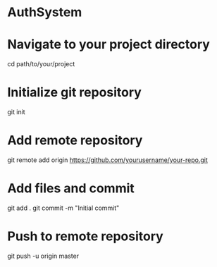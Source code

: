 # AuthSystem

# Navigate to your project directory
cd path/to/your/project

# Initialize git repository
git init

# Add remote repository
git remote add origin https://github.com/yourusername/your-repo.git

# Add files and commit
git add .
git commit -m "Initial commit"

# Push to remote repository
git push -u origin master
